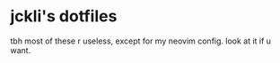 # jckli's dotfiles

tbh most of these r useless, except for my neovim config.
look at it if u want.
